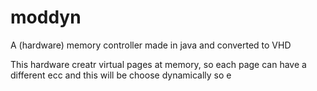 # moddyn
A (hardware) memory controller made in java and converted to VHD 

This hardware creatr virtual pages at memory, so each page can have a different ecc and this will be choose dynamically 
so e
